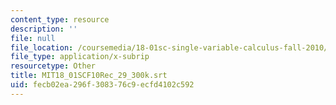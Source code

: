 ```yaml
---
content_type: resource
description: ''
file: null
file_location: /coursemedia/18-01sc-single-variable-calculus-fall-2010/fecb02ea296f308376c9ecfd4102c592_MIT18_01SCF10Rec_29_300k.srt
file_type: application/x-subrip
resourcetype: Other
title: MIT18_01SCF10Rec_29_300k.srt
uid: fecb02ea-296f-3083-76c9-ecfd4102c592
---
```

